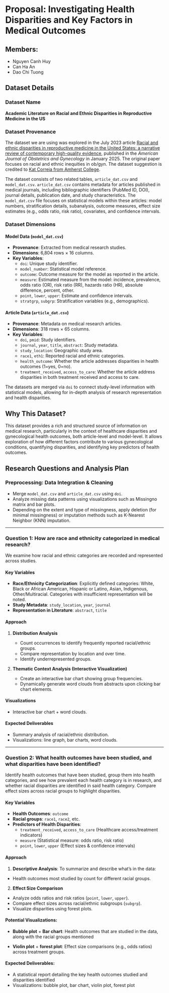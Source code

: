 # Proposal: Investigating Health Disparities and Key Factors in Medical Outcomes

## Members:
- Nguyen Canh Huy
- Can Ha An
- Dao Chi Tuong

## Dataset Details

### Dataset Name
**Academic Literature on Racial and Ethnic Disparities in Reproductive Medicine in the US**

### Dataset Provenance
The dataset we are using was explored in the July 2023 article [Racial and ethnic disparities in reproductive medicine in the United States: a narrative review of contemporary high-quality evidence](https://www.ajog.org/article/S0002-9378(24)00775-0/fulltext), published in the *American Journal of Obstetrics and Gynecology* in January 2025. The original paper focuses on racial and ethnic inequities in ob/gyn. The dataset suggestion is credited to [Kat Correia from Amherst College](https://github.com/katcorr).

The dataset consists of two related tables, `article_dat.csv` and `model_dat.csv`. `article_dat.csv` contains metadata for articles published in medical journals, including bibliographic identifiers (PubMed ID, DOI), journal details, publication date, and study characteristics. The `model_dat.csv` file focuses on statistical models within these articles: model numbers, stratification details, subanalysis, outcome measures, effect size estimates (e.g., odds ratio, risk ratio), covariates, and confidence intervals.

### Dataset Dimensions

#### Model Data (`model_dat.csv`)
- **Provenance**: Extracted from medical research studies.
- **Dimensions**: 6,804 rows × 16 columns.
- **Key Variables**:
  - `doi`: Unique study identifier.
  - `model_number`: Statistical model reference.
  - `outcome`: 	Outcome measure for the model as reported in the article.
  - `measure`: Estimated measure from the model: incidence, prevalence, odds ratio (OR), risk ratio (RR), hazards ratio (HR), absolute difference, percent, other.
  - `point`, `lower`, `upper`: Estimate and confidence intervals.
  - `stratgrp`, `subgrp`: Stratification variables (e.g., demographics).

#### Article Data (`article_dat.csv`)
- **Provenance**: Metadata on medical research articles.
- **Dimensions**: 318 rows × 65 columns.
- **Key Variables**:
  - `doi`, `pmid`: Study identifiers.
  - `journal`, `year`, `title`, `abstract`: Study metadata.
  - `study_location`: Geographic study area.
  - `race1`, `eth1`: Reported racial and ethnic categories.
  - `health_outcome`: Whether the article addresses disparities in health outcomes (1=yes, 0=no).
  - `treatment_received`, `access_to_care`: Whether the article address disparities in both treatment received and access to care.

The datasets are merged via `doi` to connect study-level information with statistical models, allowing for in-depth analysis of research representation and health disparities.

## Why This Dataset?
This dataset provides a rich and structured source of information on medical research, particularly in the context of healthcare disparities and gynecological health outcomes, both article-level and model-level. It allows exploration of how different factors contribute to various gynecological conditions, quantifying disparities, and identifying key predictors of health outcomes.

## Research Questions and Analysis Plan

### Preprocessing: Data Integration & Cleaning
- Merge `model_dat.csv` and `article_dat.csv` using `doi`.
- Analyze missing data patterns using visualizations such as Missingno matrix and bar plots.
- Depending on the extent and type of missingness, apply deletion (for minimal missingness) or imputation methods such as K-Nearest Neighbor (KNN) imputation.

---

### Question 1: How are race and ethnicity categorized in medical research?
We examine how racial and ethnic categories are recorded and represented across studies.

#### Key Variables
- **Race/Ethnicity Categorization**: Explicitly defined categories: White, Black or African American, Hispanic or Latino, Asian, Indigenous, Other/Multiracial. Categories with insufficient representation will be noted.
- **Study Metadata**: `study_location`, `year`, `journal`
- **Representation in Literature**: `abstract`, `title`

#### Approach
1. **Distribution Analysis**
   - Count occurrences to identify frequently reported racial/ethnic groups.
   - Compare representation by location and over time.
   - Identify underrepresented groups.

2. **Thematic Context Analysis (Interactive Visualization)**
   - Create an interactive bar chart showing group frequencies.
   - Dynamically generate word clouds from abstracts upon clicking bar chart elements.

#### Visualizations
- Interactive bar chart + word clouds.

#### Expected Deliverables
- Summary analysis of racial/ethnic distribution.
- Visualizations: line graph, bar charts, word clouds.

---

### Question 2: What health outcomes have been studied, and what disparities have been identified?
Identify health outcomes that have been studied, group them into health categories, and see how prevalent each health category is in research, and whether racial disparities are identified in said health category. Compare effect sizes across racial groups to highlight disparities.

 #### Key Variables
 - **Health Outcomes**: `outcome`
 - **Racial groups**: `race1`, `race2`, etc.
 - **Predictors of Health Disparities**:
   - `treatment_received`, `access_to_care` (Healthcare access/treatment indicators)
   - `measure` (Statistical measure: odds ratio, risk ratio)
   - `point`, `lower`, `upper` (Effect sizes & confidence intervals)
 
#### Approach
1. **Descriptive Analysis**: To summarize and describe what’s in the data:
  - Health outcomes most studied by count for different racial groups.

2. **Effect Size Comparison**
  - Analyze odds ratios and risk ratios (`point`, `lower`, `upper`).
  - Compare effect sizes across racial/ethnic subgroups (`subgrp`).
  - Visualize disparities using forest plots.

 #### Potential Visualizations:
- **Bubble plot** + **Bar chart**: Health outcomes that are studied in the data, along with the racial groups mentioned

 - **Violin plot** + **forest plot**: Effect size comparisons (e.g., odds ratios) across treatment groups.
 
 
 #### Expected Deliverables:
 - A statistical report detailing the key health outcomes studied and disparities identified
 - Visualizations: bubble plot, bar chart, violin plot, forest plot
  





